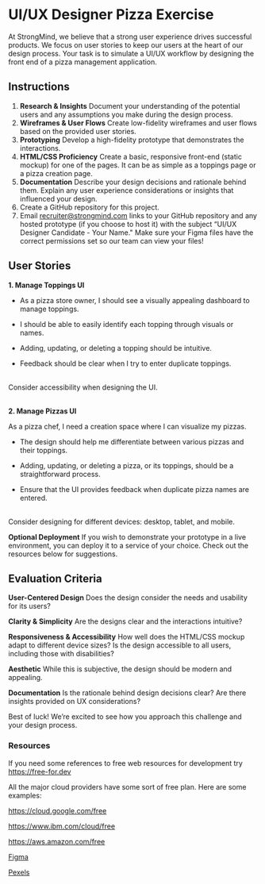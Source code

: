 # UI/UX Designer Pizza Exercise 

At StrongMind, we believe that a strong user experience drives successful products. We focus on user stories to keep our users at the heart of our design process. Your task is to simulate a UI/UX workflow by designing the front end of a pizza management application. 

## Instructions

1. **Research & Insights** Document your understanding of the potential users and any assumptions you make during the design process.
2. **Wireframes & User Flows** Create low-fidelity wireframes and user flows based on the provided user stories.
3. **Prototyping** Develop a high-fidelity prototype that demonstrates the interactions.
4. **HTML/CSS Proficiency** Create a basic, responsive front-end (static mockup) for one of the pages. It can be as simple as a toppings page or a pizza creation page.
5. **Documentation** Describe your design decisions and rationale behind them. Explain any user experience considerations or insights that influenced your design.
6. Create a GitHub repository for this project.
7. Email recruiter@strongmind.com links to your GitHub repository and any hosted prototype (if you choose to host it) with the subject “UI/UX Designer Candidate - Your Name." Make sure your Figma files have the correct permissions set so our team can view your files!
 

## User Stories

**1. Manage Toppings UI** 

* As a pizza store owner, I should see a visually appealing dashboard to manage toppings. 

* I should be able to easily identify each topping through visuals or names. 

* Adding, updating, or deleting a topping should be intuitive. 

* Feedback should be clear when I try to enter duplicate toppings. 


\
Consider accessibility when designing the UI. 


\
**2. Manage Pizzas UI**

As a pizza chef, I need a creation space where I can visualize my pizzas. 

* The design should help me differentiate between various pizzas and their toppings. 

* Adding, updating, or deleting a pizza, or its toppings, should be a straightforward process. 

* Ensure that the UI provides feedback when duplicate pizza names are entered. 

\
Consider designing for different devices: desktop, tablet, and mobile. 


 

**Optional Deployment** If you wish to demonstrate your prototype in a live environment, you can deploy it to a service of your choice. Check out the resources below for suggestions. 

 
 

## Evaluation Criteria 

**User-Centered Design** Does the design consider the needs and usability for its users? 

**Clarity & Simplicity** Are the designs clear and the interactions intuitive? 

**Responsiveness & Accessibility** How well does the HTML/CSS mockup adapt to different device sizes? Is the design accessible to all users, including those with disabilities? 

**Aesthetic** While this is subjective, the design should be modern and appealing. 

**Documentation** Is the rationale behind design decisions clear? Are there insights provided on UX considerations? 

 

 

Best of luck! We’re excited to see how you approach this challenge and your design process. 

 

 

### Resources 

If you need some references to free web resources for development try https://free-for.dev  

All the major cloud providers have some sort of free plan. Here are some examples: 

https://cloud.google.com/free 

https://www.ibm.com/cloud/free 

https://aws.amazon.com/free 

[Figma](www.figma.com)

[Pexels](www.pexels.com)
